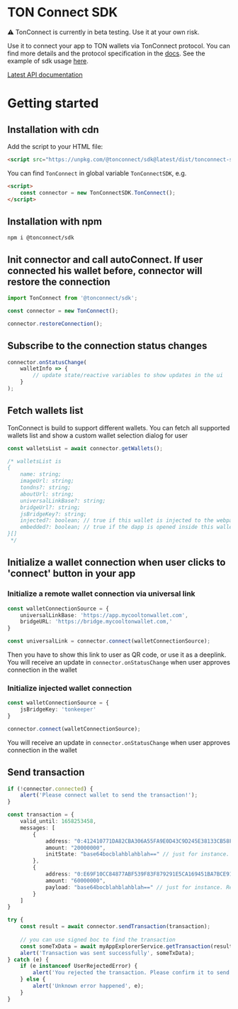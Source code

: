 # TON Connect SDK

⚠️ TonConnect is currently in beta testing. Use it at your own risk.

Use it to connect your app to TON wallets via TonConnect protocol. 
You can find more details and the protocol specification in the [docs](https://github.com/ton-connect/docs).
See the example of sdk usage [here](https://github.com/ton-connect/demo-dapp).

[Latest API documentation](https://ton-connect.github.io/sdk/modules/_tonconnect_sdk.html)

# Getting started
## Installation with cdn
Add the script to your HTML file:
```html
<script src="https://unpkg.com/@tonconnect/sdk@latest/dist/tonconnect-sdk.min.js"></script>
```

You can find `TonConnect` in global variable `TonConnectSDK`, e.g.
```html
<script>
    const connector = new TonConnectSDK.TonConnect();
</script>
```

## Installation with npm
`npm i @tonconnect/sdk`

## Init connector and call autoConnect. If user connected his wallet before, connector will restore the connection

```ts
import TonConnect from '@tonconnect/sdk';

const connector = new TonConnect();

connector.restoreConnection();
```

## Subscribe to the connection status changes
```js
connector.onStatusChange(
    walletInfo => {
        // update state/reactive variables to show updates in the ui
    } 
);
```

## Fetch wallets list

TonConnect is build to support different wallets. You can fetch all supported wallets list and show a custom wallet selection dialog for user

```ts
const walletsList = await connector.getWallets();

/* walletsList is 
{
    name: string;
    imageUrl: string;
    tondns?: string;
    aboutUrl: string;
    universalLinkBase?: string;
    bridgeUrl?: string;
    jsBridgeKey?: string;
    injected?: boolean; // true if this wallet is injected to the webpage
    embedded?: boolean; // true if the dapp is opened inside this wallet's browser
}[] 
 */
```

## Initialize a wallet connection when user clicks to 'connect' button in your app
### Initialize a remote wallet connection via universal link 

```ts
const walletConnectionSource = {
    universalLinkBase: 'https://app.mycooltonwallet.com',
    bridgeURL: 'https://bridge.mycooltonwallet.com,'
}

const universalLink = connector.connect(walletConnectionSource);
```

Then you have to show this link to user as QR code, or use it as a deeplink. You will receive an update in `connector.onStatusChange` when user approves connection in the wallet

### Initialize injected wallet connection
```ts
const walletConnectionSource = {
    jsBridgeKey: 'tonkeeper'
}

connector.connect(walletConnectionSource);
```

You will receive an update in `connector.onStatusChange` when user approves connection in the wallet

## Send transaction
```ts
if (!connector.connected) {
    alert('Please connect wallet to send the transaction!');
}

const transaction = {
    valid_until: 1658253458,
    messages: [
        {
            address: "0:412410771DA82CBA306A55FA9E0D43C9D245E38133CB58F1457DFB8D5CD8892F",
            amount: "20000000",
            initState: "base64bocblahblahblah==" // just for instance. Replace with your transaction initState or remove
        },
        {
            address: "0:E69F10CC84877ABF539F83F879291E5CA169451BA7BCE91A37A5CED3AB8080D3",
            amount: "60000000",
            payload: "base64bocblahblahblah==" // just for instance. Replace with your transaction payload or remove
        }
    ]
}

try {
    const result = await connector.sendTransaction(transaction);
    
    // you can use signed boc to find the transaction 
    const someTxData = await myAppExplorerService.getTransaction(result.boc);
    alert('Transaction was sent successfully', someTxData);
} catch (e) {
    if (e instanceof UserRejectedError) {
        alert('You rejected the transaction. Please confirm it to send to the blockchain');
    } else {
        alert('Unknown error happened', e);
    }
}
```
